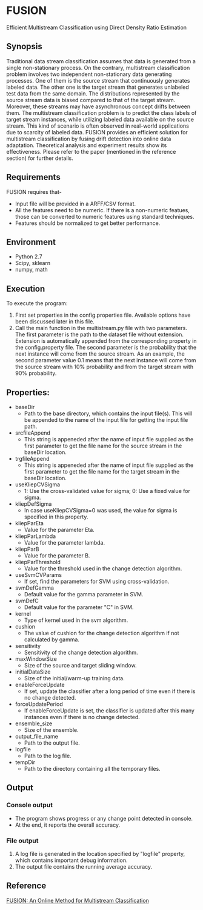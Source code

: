 # FUSION
Efficient Multistream Classification using Direct DensIty Ratio Estimation

## Synopsis
Traditional data stream classification assumes that data is generated from a single non-stationary process. On the contrary, multistream classification problem involves two independent non-stationary data generating processes. One of them is the source stream that continuously generates labeled data. The other one is the target stream that generates unlabeled test data from the same domain. The distributions represented by the source stream data is biased compared to that of the target stream. Moreover, these streams may have asynchronous concept drifts between them. The multistream classification problem is to predict the class labels of target stream instances, while utilizing labeled data available on the source stream. This kind of scenario is often observed in real-world applications due to scarcity of labeled data. FUSION provides an efficient solution for multistream classification by fusing drift detection into online data adaptation. Theoretical analysis and experiment results show its effectiveness. Please refer to the paper (mentioned in the reference section) for further details. 

## Requirements
FUSION requires that-
* Input file will be provided in a ARFF/CSV format.
* All the features need to be numeric. If there is a non-numeric featues, those can be converted to numeric features using standard techniques.
* Features should be normalized to get better performance. 

## Environment
* Python 2.7
* Scipy, sklearn
* numpy, math

## Execution
To execute the program:
1. First set properties in the config.properties file. Available options have been discussed later in this file.
2. Call the main function in the multistream.py file with two parameters. The first parameter is the path to the dataset file without extension. Extension is automatically appended from the corresponding property in the config.property file. The second parameter is the probability that the next instance will come from the source stream. As an example, the second parameter value 0.1 means that the next instance will come from the source stream with 10% probability and from the target stream with 90% probability. 
 
## Properties:
* baseDir
  * Path to the base directory, which contains the input file(s). This will be appended to the name of the input file for getting the input file path.
* srcfileAppend
  * This string is appeneded after the name of input file supplied as the first parameter to get the file name for the source stream in the baseDir location.
* trgfileAppend
  * This string is appeneded after the name of input file supplied as the first parameter to get the file name for the target stream in the baseDir location.
* useKliepCVSigma
  * 1: Use the cross-validated value for sigma; 0: Use a fixed value for sigma.
* kliepDefSigma
  * In case useKliepCVSigma=0 was used, the value for sigma is specified in this property.
* kliepParEta
  * Value for the parameter Eta.
* kliepParLambda
  * Value for the parameter lambda.
* kliepParB
  * Value for the parameter B.
* kliepParThreshold
  * Value for the threshold used in the change detection algorithm.
* useSvmCVParams
  * If set, find the parameters for SVM using cross-validation.
* svmDefGamma
  * Default value for the gamma parameter in SVM.
* svmDefC
  * Default value for the parameter "C" in SVM.
* kernel
  * Type of kernel used in the svm algorithm.
* cushion
  * The value of cushion for the change detection algorithm if not calculated by gamma.
* sensitivity
  * Sensitivity of the change detection algorithm.
* maxWindowSize
  * Size of the source and target sliding window.
* initialDataSize
  * Size of the initial/warm-up training data.
* enableForceUpdate
  * If set, update the classifier after a long period of time even if there is no change detected.
* forceUpdatePeriod
  * If enableForceUpdate is set, the classifier is updated after this many instances even if there is no change detected.
* ensemble_size
  * Size of the ensemble.
* output_file_name
  * Path to the output file.
* logfile
  * Path to the log file.
* tempDir
  * Path to the directory containing all the temporary files.

## Output
### Console output
* The program shows progress or any change point detected in console. 
* At the end, it reports the overall accuracy.

### File output
1. A log file is generated in the location specified by "logfile" property, which contains important debug information.
2. The output file contains the running average accuracy.

## Reference
[FUSION: An Online Method for Multistream Classification](https://dl.acm.org/citation.cfm?id=3132886&dl=ACM&coll=DL&CFID=1020200191&CFTOKEN=12773057)
